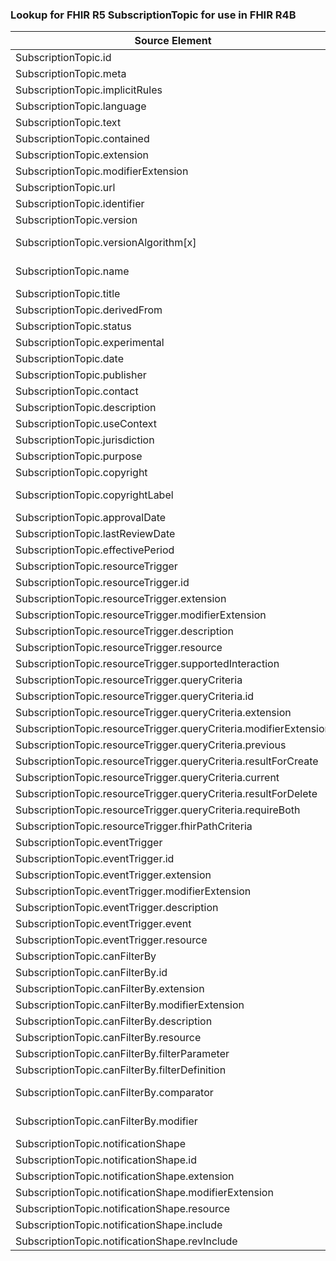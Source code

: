 ### Lookup for FHIR R5 SubscriptionTopic for use in FHIR R4B

| Source Element | Usage | Target |
| -------------- | ----- | ------ |
| SubscriptionTopic.id | UseElementRenamed | SubscriptionTopic.id |
| SubscriptionTopic.meta | UseElementRenamed | SubscriptionTopic.meta |
| SubscriptionTopic.implicitRules | UseElementRenamed | SubscriptionTopic.implicitRules |
| SubscriptionTopic.language | UseElementRenamed | SubscriptionTopic.language |
| SubscriptionTopic.text | UseElementRenamed | SubscriptionTopic.text |
| SubscriptionTopic.contained | UseElementRenamed | SubscriptionTopic.contained |
| SubscriptionTopic.extension | UseElementRenamed | SubscriptionTopic.extension |
| SubscriptionTopic.modifierExtension | UseElementRenamed | SubscriptionTopic.modifierExtension |
| SubscriptionTopic.url | UseElementRenamed | SubscriptionTopic.url |
| SubscriptionTopic.identifier | UseElementRenamed | SubscriptionTopic.identifier |
| SubscriptionTopic.version | UseElementRenamed | SubscriptionTopic.version |
| SubscriptionTopic.versionAlgorithm[x] | UseExtension | http://hl7.org/fhir/5.0/StructureDefinition/extension-SubscriptionTopic.versionAlgorithm |
| SubscriptionTopic.name | UseExtension | http://hl7.org/fhir/5.0/StructureDefinition/extension-SubscriptionTopic.name |
| SubscriptionTopic.title | UseElementRenamed | SubscriptionTopic.title |
| SubscriptionTopic.derivedFrom | UseElementRenamed | SubscriptionTopic.derivedFrom |
| SubscriptionTopic.status | UseElementRenamed | SubscriptionTopic.status |
| SubscriptionTopic.experimental | UseElementRenamed | SubscriptionTopic.experimental |
| SubscriptionTopic.date | UseElementRenamed | SubscriptionTopic.date |
| SubscriptionTopic.publisher | UseElementRenamed | SubscriptionTopic.publisher |
| SubscriptionTopic.contact | UseElementRenamed | SubscriptionTopic.contact |
| SubscriptionTopic.description | UseElementRenamed | SubscriptionTopic.description |
| SubscriptionTopic.useContext | UseElementRenamed | SubscriptionTopic.useContext |
| SubscriptionTopic.jurisdiction | UseElementRenamed | SubscriptionTopic.jurisdiction |
| SubscriptionTopic.purpose | UseElementRenamed | SubscriptionTopic.purpose |
| SubscriptionTopic.copyright | UseElementRenamed | SubscriptionTopic.copyright |
| SubscriptionTopic.copyrightLabel | UseExtension | http://hl7.org/fhir/5.0/StructureDefinition/extension-SubscriptionTopic.copyrightLabel |
| SubscriptionTopic.approvalDate | UseElementRenamed | SubscriptionTopic.approvalDate |
| SubscriptionTopic.lastReviewDate | UseElementRenamed | SubscriptionTopic.lastReviewDate |
| SubscriptionTopic.effectivePeriod | UseElementRenamed | SubscriptionTopic.effectivePeriod |
| SubscriptionTopic.resourceTrigger | UseElementRenamed | SubscriptionTopic.resourceTrigger |
| SubscriptionTopic.resourceTrigger.id | UseElementRenamed | SubscriptionTopic.resourceTrigger.id |
| SubscriptionTopic.resourceTrigger.extension | UseElementRenamed | SubscriptionTopic.resourceTrigger.extension |
| SubscriptionTopic.resourceTrigger.modifierExtension | UseElementRenamed | SubscriptionTopic.resourceTrigger.modifierExtension |
| SubscriptionTopic.resourceTrigger.description | UseElementRenamed | SubscriptionTopic.resourceTrigger.description |
| SubscriptionTopic.resourceTrigger.resource | UseElementRenamed | SubscriptionTopic.resourceTrigger.resource |
| SubscriptionTopic.resourceTrigger.supportedInteraction | UseElementRenamed | SubscriptionTopic.resourceTrigger.supportedInteraction |
| SubscriptionTopic.resourceTrigger.queryCriteria | UseElementRenamed | SubscriptionTopic.resourceTrigger.queryCriteria |
| SubscriptionTopic.resourceTrigger.queryCriteria.id | UseElementRenamed | SubscriptionTopic.resourceTrigger.queryCriteria.id |
| SubscriptionTopic.resourceTrigger.queryCriteria.extension | UseElementRenamed | SubscriptionTopic.resourceTrigger.queryCriteria.extension |
| SubscriptionTopic.resourceTrigger.queryCriteria.modifierExtension | UseElementRenamed | SubscriptionTopic.resourceTrigger.queryCriteria.modifierExtension |
| SubscriptionTopic.resourceTrigger.queryCriteria.previous | UseElementRenamed | SubscriptionTopic.resourceTrigger.queryCriteria.previous |
| SubscriptionTopic.resourceTrigger.queryCriteria.resultForCreate | UseElementRenamed | SubscriptionTopic.resourceTrigger.queryCriteria.resultForCreate |
| SubscriptionTopic.resourceTrigger.queryCriteria.current | UseElementRenamed | SubscriptionTopic.resourceTrigger.queryCriteria.current |
| SubscriptionTopic.resourceTrigger.queryCriteria.resultForDelete | UseElementRenamed | SubscriptionTopic.resourceTrigger.queryCriteria.resultForDelete |
| SubscriptionTopic.resourceTrigger.queryCriteria.requireBoth | UseElementRenamed | SubscriptionTopic.resourceTrigger.queryCriteria.requireBoth |
| SubscriptionTopic.resourceTrigger.fhirPathCriteria | UseElementRenamed | SubscriptionTopic.resourceTrigger.fhirPathCriteria |
| SubscriptionTopic.eventTrigger | UseElementRenamed | SubscriptionTopic.eventTrigger |
| SubscriptionTopic.eventTrigger.id | UseElementRenamed | SubscriptionTopic.eventTrigger.id |
| SubscriptionTopic.eventTrigger.extension | UseElementRenamed | SubscriptionTopic.eventTrigger.extension |
| SubscriptionTopic.eventTrigger.modifierExtension | UseElementRenamed | SubscriptionTopic.eventTrigger.modifierExtension |
| SubscriptionTopic.eventTrigger.description | UseElementRenamed | SubscriptionTopic.eventTrigger.description |
| SubscriptionTopic.eventTrigger.event | UseElementRenamed | SubscriptionTopic.eventTrigger.event |
| SubscriptionTopic.eventTrigger.resource | UseElementRenamed | SubscriptionTopic.eventTrigger.resource |
| SubscriptionTopic.canFilterBy | UseElementRenamed | SubscriptionTopic.canFilterBy |
| SubscriptionTopic.canFilterBy.id | UseElementRenamed | SubscriptionTopic.canFilterBy.id |
| SubscriptionTopic.canFilterBy.extension | UseElementRenamed | SubscriptionTopic.canFilterBy.extension |
| SubscriptionTopic.canFilterBy.modifierExtension | UseElementRenamed | SubscriptionTopic.canFilterBy.modifierExtension |
| SubscriptionTopic.canFilterBy.description | UseElementRenamed | SubscriptionTopic.canFilterBy.description |
| SubscriptionTopic.canFilterBy.resource | UseElementRenamed | SubscriptionTopic.canFilterBy.resource |
| SubscriptionTopic.canFilterBy.filterParameter | UseElementRenamed | SubscriptionTopic.canFilterBy.filterParameter |
| SubscriptionTopic.canFilterBy.filterDefinition | UseElementRenamed | SubscriptionTopic.canFilterBy.filterDefinition |
| SubscriptionTopic.canFilterBy.comparator | UseExtension | http://hl7.org/fhir/5.0/StructureDefinition/extension-SubscriptionTopic.canFilterBy.comparator |
| SubscriptionTopic.canFilterBy.modifier | UseExtension | http://hl7.org/fhir/5.0/StructureDefinition/extension-SubscriptionTopic.canFilterBy.modifier |
| SubscriptionTopic.notificationShape | UseElementRenamed | SubscriptionTopic.notificationShape |
| SubscriptionTopic.notificationShape.id | UseElementRenamed | SubscriptionTopic.notificationShape.id |
| SubscriptionTopic.notificationShape.extension | UseElementRenamed | SubscriptionTopic.notificationShape.extension |
| SubscriptionTopic.notificationShape.modifierExtension | UseElementRenamed | SubscriptionTopic.notificationShape.modifierExtension |
| SubscriptionTopic.notificationShape.resource | UseElementRenamed | SubscriptionTopic.notificationShape.resource |
| SubscriptionTopic.notificationShape.include | UseElementRenamed | SubscriptionTopic.notificationShape.include |
| SubscriptionTopic.notificationShape.revInclude | UseElementRenamed | SubscriptionTopic.notificationShape.revInclude |

